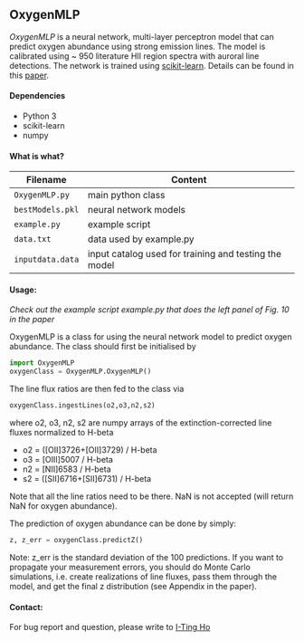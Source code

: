 ## OxygenMLP
*OxygenMLP* is a neural network, multi-layer perceptron model that can predict oxygen abundance using strong emission lines. The model is calibrated using ~ 950 literature HII region spectra with auroral line detections. The network is trained using [scikit-learn](http://scikit-learn.org/). Details can be found in this [paper](https://arxiv.org/abs/1903.01506v1). 

#### Dependencies
* Python 3
* scikit-learn
* numpy 


#### What is what?
| Filename     |   Content    |
|--------------|-------|
| `OxygenMLP.py` | main python class |
| `bestModels.pkl` | neural network models | 
| `example.py`    | example script | 
| `data.txt`      | data used by example.py | 
| `inputdata.data`      | input catalog used for training and testing the model| 



#### Usage:
*Check out the example script example.py that does the left panel of Fig. 10 in the paper*

OxygenMLP is a class for using the neural network model to predict oxygen abundance.
The class should first be initialised by 
```python	
import OxygenMLP
oxygenClass = OxygenMLP.OxygenMLP()
```

The line flux ratios are then fed to the class via 
```python
oxygenClass.ingestLines(o2,o3,n2,s2)
```
where o2, o3, n2, s2 are numpy arrays of the extinction-corrected line fluxes normalized to H-beta

* o2 = ([OII]3726+[OII]3729) / H-beta
* o3 = [OIII]5007 / H-beta
* n2 = [NII]6583 / H-beta
* s2 = ([SII]6716+[SII]6731) / H-beta	

Note that all the line ratios need to be there. NaN is not accepted (will return NaN for oxygen abundance). 

The prediction of oxygen abundance can be done by simply:
```python
z, z_err = oxygenClass.predictZ()
```

Note: z_err is the standard deviation of the 100 predictions. If you want to propagate your measurement errors, you should do Monte Carlo simulations, i.e. create realizations of line fluxes, pass them through the model, and get the final z distribution (see Appendix in the paper). 

#### Contact:
For bug report and question, please write to [I-Ting Ho](iting@mpia.de)